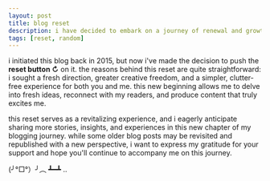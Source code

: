 ```yaml
---
layout: post
title: blog reset
description: i have decided to embark on a journey of renewal and growth by hitting the reset button on this blog
tags: [reset, random]
---
```


i initiated this blog back in 2015, but now i've made the decision to push the **reset button ↻** on it. the reasons behind this reset are quite straightforward: i sought a fresh direction, greater creative freedom, and a simpler, clutter-free experience for both you and me. this new beginning allows me to delve into fresh ideas, reconnect with my readers, and produce content that truly excites me.

this reset serves as a revitalizing experience, and i eagerly anticipate sharing more stories, insights, and experiences in this new chapter of my blogging journey. while some older blog posts may be revisited and republished with a new perspective, i want to express my gratitude for your support and hope you'll continue to accompany me on this journey.

(╯°□°）╯︵ ┻━┻ ..